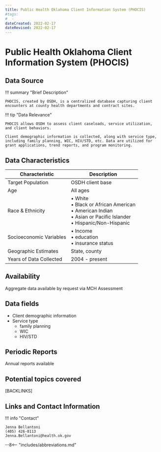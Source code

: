 ```yaml
---
title: Public Health Oklahoma Client Information System (PHOCIS)
#tags:
#  - 
dateCreated: 2022-02-17
dateRevised: 2022-02-17
---
```

# Public Health Oklahoma Client Information System (PHOCIS)

## Data Source

!!! summary "Brief Description"

    PHOCIS, created by OSDH, is a centralized database capturing client encounters at county health departments and contract sites.

    
!!! tip "Data Relevance"

    PHOCIS allows OSDH to assess client caseloads, service utilization, and client behaviors. 
	
	Client demographic information is collected, along with service type, including family planning, WIC, HIV/STD, etc. Data are utilized for grant applications, trend reports, and program monitoring.

    
## Data Characteristics
| Characteristic          | Description                                                                                                               |
| ----------------------- | ------------------------------------------------------------------------------------------------------------------------- |
| Target Population       | OSDH client base                                                                                                          |
| Age                     | All ages                                                                                                                  |
| Race & Ethnicity        | • White<br/>• Black or African American<br/>• American Indian<br/>• Asian or Pacific Islander<br/>• Hispanic/Non-Hispanic | 
| Socioeconomic Variables | • Income<br/>• education<br/>• insurance status                                                                           |
| Geographic Estimates    | State, county                                                                                                             |
| Years of Data Collected | 2004 - present                                                                                                            |

## Availability
Aggregate data available by request via MCH Assessment

## Data fields
- Client demographic information
- Service type
	- family planning
	- WIC
	- HIV/STD

## Periodic Reports
Annual reports available

## Potential topics covered
[BACKLINKS]

## Links and Contact Information
!!! info "Contact"

    Jenna Bellantoni
	(405) 426-8113
	Jenna.Bellantoni@health.ok.gov
    
--8<-- "includes/abbreviations.md"